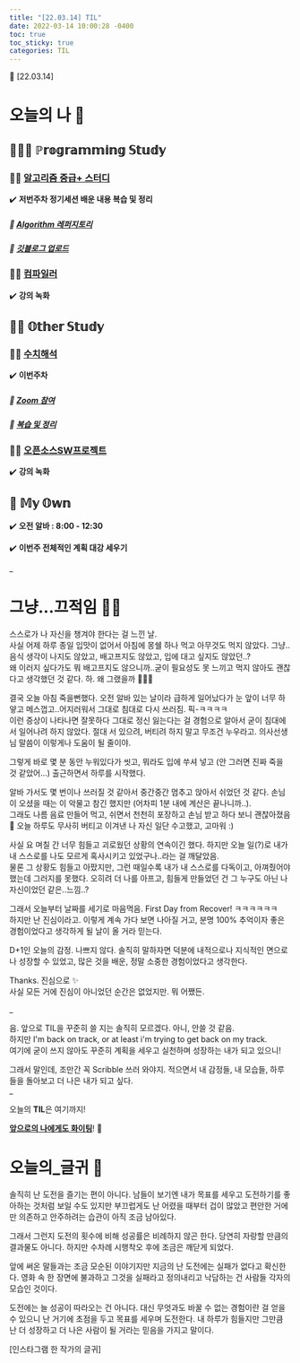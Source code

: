 ```yaml
---
title: "[22.03.14] TIL"
date: 2022-03-14 10:00:28 -0400
toc: true
toc_sticky: true
categories: TIL
---
```



📝 [22.03.14]

# 오늘의 나 💭

## 👩🏻‍💻 ℙ𝕣𝕠𝕘𝕣𝕒𝕞𝕞𝕚𝕟𝕘 𝕊𝕥𝕦𝕕𝕪

### ☝🏻 <u>알고리즘 중급+ 스터디</u>

✔️ **저번주차 정기세션 배운 내용 복습 및 정리**

##### 📑 **<u>Algorithm 레퍼지토리</u>** 

##### 📑 **<u>깃블로그 업로드</u>**


### ☝🏻 <u>컴파일러</u>

✔️ **강의 녹화**


## 😶‍🌫️ 𝕆𝕥𝕙𝕖𝕣 𝕊𝕥𝕦𝕕𝕪  

### ☝🏻 <u>수치해석</u>

✔️ **이번주차**

##### 📑 **<u>Zoom 참여</u>** 

##### 📑 **<u>복습 및 정리</u>**

### ☝🏻 <u>오픈소스SW프로젝트</u>

✔️ **강의 녹화**


## 🌝 𝕄𝕪 𝕆𝕨𝕟           

✔️ **오전 알바 : 8:00 - 12:30**      

✔️ **이번주 전체적인 계획 대강 세우기** 

_
  
# 그냥...끄적임 ✍🏻

스스로가 나 자신을 챙겨야 한다는 걸 느낀 날.    
사실 어제 하루 종일 입맛이 없어서 아침에 몽쉘 하나 먹고 아무것도 먹지 않았다. 그냥..음식 생각이 나지도 않았고, 배고프지도 않았고, 입에 대고 싶지도 않았던..?              
왜 이러지 싶다가도 뭐 배고프지도 않으니까..굳이 필요성도 못 느끼고 먹지 않아도 괜찮다고 생각했던 것 같다. 하. 왜 그랬을까 🤦🏻‍♀️       

결국 오늘 아침 죽을뻔했다. 오전 알바 있는 날이라 급하게 일어났다가 눈 앞이 너무 하얗고 메스껍고..어지러워서 그대로 침대로 다시 쓰러짐. 픽-ㅋㅋㅋㅋ  
이런 증상이 나타나면 잘못하다 그대로 정신 잃는다는 걸 경험으로 알아서 굳이 침대에서 일어나려 하지 않았다. 절대 서 있으려, 버티려 하지 말고 무조건 누우라고. 의사선생님 말씀이 이렇게나 도움이 될 줄이야.       

그렇게 바로 몇 분 동안 누워있다가 씻고, 뭐라도 입에 쑤셔 넣고 (안 그러면 진짜 죽을 것 같았어...) 출근하면서 하루를 시작했다.       

알바 가서도 몇 번이나 쓰러질 것 같아서 중간중간 멈추고 앉아서 쉬었던 것 같다. 손님이 오셨을 때는 이 악물고 참긴 했지만 (어차피 1분 내에 계산은 끝나니까..).    
그래도 나름 음료 만들어 먹고, 쉬면서 천천히 포장하고 손님 받고 하다 보니 괜찮아졌음 🌝 오늘 하루도 무사히 버티고 이겨낸 나 자신 일단 수고했고, 고마워 :)       

사실 요 며칠 간 너무 힘들고 괴로웠던 상황의 연속이긴 했다. 하지만 오늘 일(?)로 내가 내 스스로를 나도 모르게 혹사시키고 있었구나..라는 걸 깨달았음.     
물론 그 상황도 힘들고 아팠지만, 그런 때일수록 내가 내 스스로를 다독이고, 아껴줬어야 했는데 그러지를 못했다. 오히려 더 나를 아프고, 힘들게 만들었던 건 그 누구도 아닌 나 자신이었던 같은..느낌..?      

그래서 오늘부터 날짜를 세기로 마음먹음. First Day from Recover! ㅋㅋㅋㅋㅋㅋ     
하지만 난 진심이라고. 이렇게 계속 가다 보면 나아질 거고, 분명 100% 추억이자 좋은 경험이었다고 생각하게 될 날이 올 거라 믿는다.      

D+1인 오늘의 감정. 나쁘지 않다. 솔직히 말하자면 덕분에 내적으로나 지식적인 면으로나 성장할 수 있었고, 많은 것을 배운, 정말 소중한 경험이었다고 생각한다.       

Thanks. 진심으로 ✨     
사실 모든 거에 진심이 아니었던 순간은 없었지만. 뭐 어쨌든.     

_

음. 앞으로 TIL을 꾸준히 쓸 지는 솔직히 모르겠다. 아니, 안쓸 것 같음.     
하지만 I'm back on track, or at least i'm trying to get back on my track.      
여기에 굳이 쓰지 않아도 꾸준히 계획을 세우고 실천하며 성장하는 내가 되고 있으니!     

그래서 말인데, 조만간 꼭 Scribble 쓰러 와야지. 적으면서 내 감정들, 내 모습들, 하루들을 돌아보고 더 나은 내가 되고 싶다.    
_



<div class="notice--primary" markdown="1">
오늘의 <strong>TIL</strong>은 여기까지!     
      
<strong><u>앞으로의 나에게도 화이팅</u></strong>! 🌸 
</div>



# 오늘의_글귀 📄

<div class="notice--primary" markdown="1">
솔직히 난 도전을 즐기는 편이 아니다. 남들이 보기엔 내가 목표를 세우고 도전하기를 좋아하는 것처럼 보일 수도 있지만 부끄럽게도 난 어렸을 때부터 겁이 많았고 편안한 거에만 의존하고 안주하려는 습관이 아직 조금 남아있다.     
	
그래서 그런지 도전의 횟수에 비해 성공률은 비례하지 않곤 한다. 당연히 자랑할 만큼의 결과물도 아니다. 하지만 수차례 시행착오 후에 조금은 깨닫게 되었다.    
	
앞에 써온 말들과는 조금 모순된 이야기지만 지금의 난 도전에는 실패가 없다고 확신한다. 영화 속 한 장면에 불과하고 그것을 실패라고 정의내리고 낙담하는 건 사람들 각자의 모습인 것이다.    
	
도전에는 늘 성공이 따라오는 건 아니다. 대신 무엇과도 바꿀 수 없는 경험이란 걸 얻을 수 있으니 난 거기에 초점을 두고 목표를 세우며 도전한다. 내 하루가 힘들지만 그만큼 난 더 성장하고 더 나은 사람이 될 거라는 믿음을 가지고 말이다.    
	
[인스타그램 한 작가의 글귀]  
</div>
